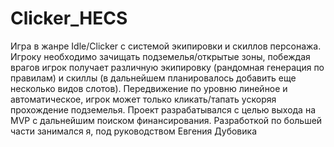 # Clicker_HECS
Игра в жанре Idle/Clicker с системой экипировки и скиллов персонажа. Игроку необходимо зачищать подземелья/открытые зоны, побеждая врагов игрок получает различную экипировку (рандомная генерация по правилам) и скиллы (в дальнейшем планировалось добавить еще несколько видов слотов). Передвижение по уровню линейное и автоматическое, игрок может только кликать/тапать ускоряя прохождение подземелья. Проект разрабатывался с целью выхода на MVP с дальнейшим поиском финансирования. Разработкой по большей части занимался я, под руководством Евгения Дубовика



